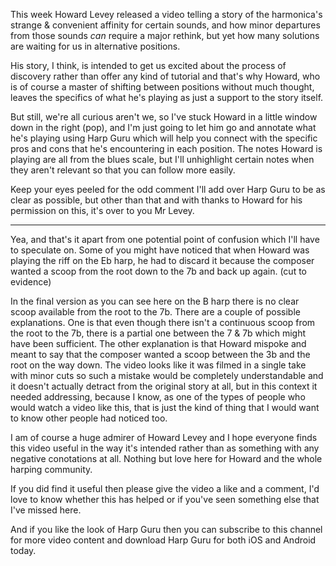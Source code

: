 This week Howard Levey released a video telling a story of the harmonica's strange & convenient affinity for certain sounds, and how minor departures from those sounds
*can* require a major rethink, but yet how many solutions are waiting for us in alternative positions.

His story, I think, is intended to get us excited about the process of discovery rather than offer any kind of tutorial and that's why Howard, who is
of course a master of shifting between positions without much thought, leaves the specifics of what he's playing as just a support to the story itself.

But still, we're all curious aren't we, so I've stuck Howard in a little window down in the right (pop), and I'm just going to let him go and annotate what
he's playing using Harp Guru which will help you connect with the specific pros and cons that he's encountering in each position. The notes Howard is
playing are all from the blues scale, but I'll unhighlight certain notes when they aren't relevant so that you can follow more easily.

Keep your eyes peeled for the odd comment I'll add over Harp Guru to be as clear as possible, but other than that
and with thanks to Howard for his permission on this, it's over to you Mr Levey.

---

Yea, and that's it apart from one potential point of confusion which I'll have to speculate on. Some of you might have noticed that when Howard was
playing the riff on the Eb harp, he had to discard it because the composer wanted a scoop from the root down to the 7b and back up again. (cut to evidence)

In the final version as you can see here on the B harp there is no clear scoop available from the root to the 7b. There are a couple of possible explanations.
One is that even though there isn't a continuous scoop from the root to the 7b, there is a partial one between the 7 & 7b which might have been sufficient.
The other explanation is that Howard mispoke and meant to say that the composer wanted a scoop between the 3b and the root on the way down. The video looks like it was filmed
in a single take with minor cuts so such a mistake would be completely understandable and it doesn't actually detract from the original story at all,
but in this context it needed addressing, because I know, as one of the types of people who would watch a video like this, that is just the kind of
thing that I would want to know other people had noticed too.

I am of course a huge admirer of Howard Levey and I hope everyone finds this video useful in the way it's intended rather than as something with any negative
conotations at all. Nothing but love here for Howard and the whole harping community.

If you did find it useful then please give the video a like and a comment, I'd love to know whether this has helped or if you've seen something else that I've missed here.

And if you like the look of Harp Guru then you can subscribe to this channel for more video content and download Harp Guru for both iOS and Android today.
